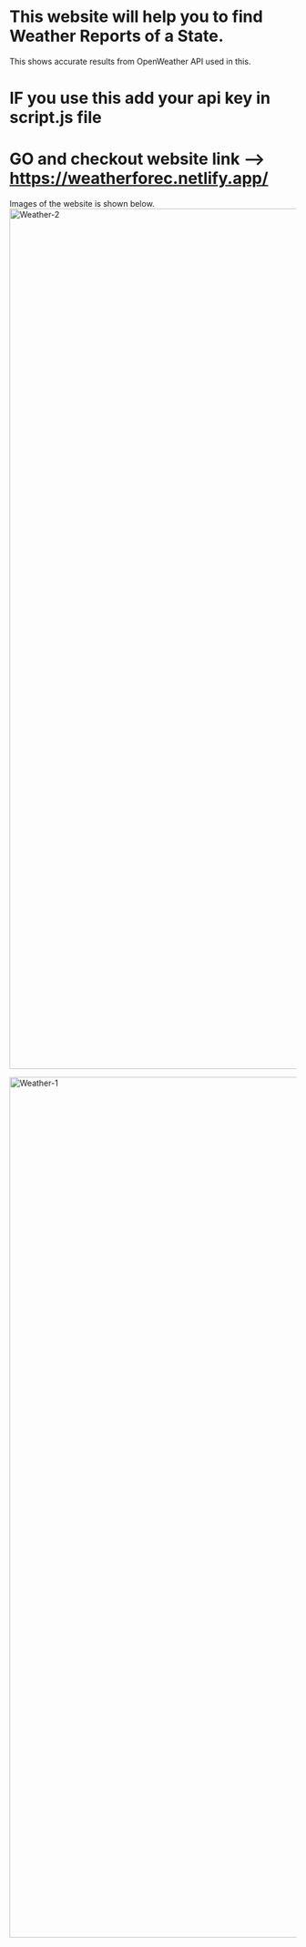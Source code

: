 # This website will help you to find Weather Reports of a State.
This shows accurate results from OpenWeather API used in this.
# IF you use this add your api key in script.js file
# GO and checkout website link --> https://weatherforec.netlify.app/


Images of the website is shown below.
<img width="1512" alt="Weather-2" src="https://github.com/user-attachments/assets/ba288098-c93d-41a3-8b9a-f15a05dbebfc">

<img width="1512" alt="Weather-1" src="https://github.com/user-attachments/assets/55620505-50d4-4970-b853-3edefdba1b87">
